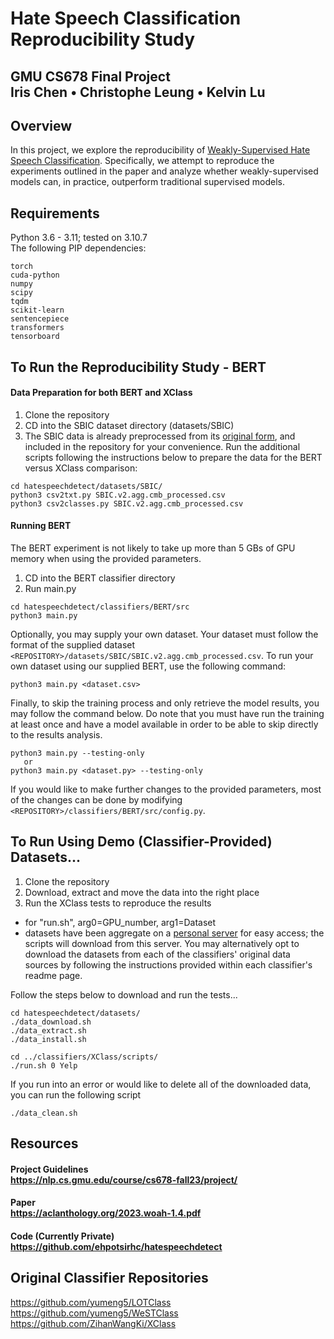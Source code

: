 # Hate Speech Classification Reproducibility Study
## GMU CS678 Final Project<br>Iris Chen • Christophe Leung • Kelvin Lu


## Overview
In this project, we explore the reproducibility of [Weakly-Supervised Hate Speech Classification](https://aclanthology.org/2023.woah-1.4.pdf). Specifically, we attempt to reproduce the experiments outlined in the paper and analyze whether weakly-supervised models can, in practice, outperform traditional supervised models.  


## Requirements
Python 3.6 - 3.11; tested on 3.10.7  
The following PIP dependencies:
```
torch
cuda-python
numpy
scipy
tqdm
scikit-learn
sentencepiece
transformers
tensorboard
```


## To Run the Reproducibility Study - BERT
#### Data Preparation for both BERT and XClass
1) Clone the repository  
2) CD into the SBIC dataset directory (datasets/SBIC)
3) The SBIC data is already preprocessed from its 
[original form](https://maartensap.com/social-bias-frames/), and included 
in the repository for your convenience. Run the additional scripts following 
the instructions below to prepare the data for the BERT versus XClass comparison:
```
cd hatespeechdetect/datasets/SBIC/
python3 csv2txt.py SBIC.v2.agg.cmb_processed.csv
python3 csv2classes.py SBIC.v2.agg.cmb_processed.csv
```
#### Running BERT
The BERT experiment is not likely to take up more than 5 GBs of GPU memory 
when using the provided parameters.

1) CD into the BERT classifier directory
2) Run main.py
```
cd hatespeechdetect/classifiers/BERT/src
python3 main.py
```
Optionally, you may supply your own dataset. Your dataset must follow the 
format of the supplied dataset `<REPOSITORY>/datasets/SBIC/SBIC.v2.agg.cmb_processed.csv`. 
To run your own dataset using our supplied BERT, use the following command:
```
python3 main.py <dataset.csv>
```
Finally, to skip the training process and only retrieve the model results, 
you may follow the command below. Do note that you must have run the training 
at least once and have a model available in order to be able to skip directly 
to the results analysis.
```
python3 main.py --testing-only
   or
python3 main.py <dataset.py> --testing-only
```
If you would like to make further changes to the provided parameters, 
most of the changes can be done by modifying `<REPOSITORY>/classifiers/BERT/src/config.py`.


## To Run Using Demo (Classifier-Provided) Datasets...
1) Clone the repository  
2) Download, extract and move the data into the right place  
3) Run the XClass tests to reproduce the results  
- for "run.sh", arg0=GPU_number, arg1=Dataset
- datasets have been aggregate on a [personal server](https://pineapple.wtf/hate-speech-detection-reproducibility/) for easy access; the scripts will download from this server. You may alternatively opt to download the datasets from each of the classifiers' original data sources by following the instructions provided within each classifier's readme page.

Follow the steps below to download and run the tests...
```
cd hatespeechdetect/datasets/
./data_download.sh
./data_extract.sh
./data_install.sh

cd ../classifiers/XClass/scripts/
./run.sh 0 Yelp
```

If you run into an error or would like to delete all of the downloaded data, you can run the following script
```
./data_clean.sh
```


## Resources
#### Project Guidelines<br><https://nlp.cs.gmu.edu/course/cs678-fall23/project/>   
#### Paper<br><https://aclanthology.org/2023.woah-1.4.pdf>  
#### Code (Currently Private)<br><https://github.com/ehpotsirhc/hatespeechdetect>


## Original Classifier Repositories
https://github.com/yumeng5/LOTClass  
https://github.com/yumeng5/WeSTClass  
https://github.com/ZihanWangKi/XClass  


